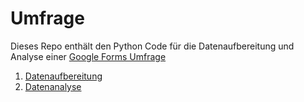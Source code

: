 # Umfrage

Dieses Repo enthält den Python Code für die Datenaufbereitung und Analyse einer [Google Forms Umfrage](https://docs.google.com/forms/d/e/1FAIpQLSefamG2iVXnvyJmMi9enwvRYt4g8WIMATEsL_1SzMnfUuvptA/viewform?usp=sf_link)


1. [Datenaufbereitung](https://github.com/kirenz/umfrage/blob/main/data_preparation.ipynb)
2. [Datenanalyse](https://github.com/kirenz/umfrage/blob/main/data_analysis.ipynb)
